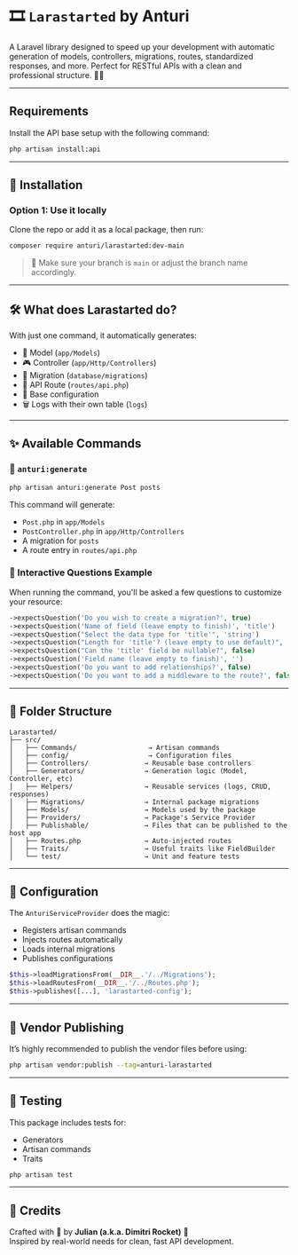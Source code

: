 # 🎞 `Larastarted` by Anturi

A Laravel library designed to speed up your development with automatic generation of models, controllers, migrations, routes, standardized responses, and more. Perfect for RESTful APIs with a clean and professional structure. 🧙‍♂️

---

## Requirements
Install the API base setup with the following command:
```bash
php artisan install:api
```

---

## 🚀 Installation

### Option 1: Use it locally

Clone the repo or add it as a local package, then run:

```bash
composer require anturi/larastarted:dev-main
```

> 🔁 Make sure your branch is `main` or adjust the branch name accordingly.

---

## 🛠️ What does Larastarted do?

With just one command, it automatically generates:

- 🧠 Model (`app/Models`)
- 🎮 Controller (`app/Http/Controllers`)
- 🧱 Migration (`database/migrations`)
- 🚤 API Route (`routes/api.php`)
- 🧹 Base configuration
- 🗑️ Logs with their own table (`logs`)

---

## ✨ Available Commands

### 🧙 `anturi:generate`

```bash
php artisan anturi:generate Post posts
```

This command will generate:

- `Post.php` in `app/Models`
- `PostController.php` in `app/Http/Controllers`
- A migration for `posts`
- A route entry in `routes/api.php`

### 📝 Interactive Questions Example
When running the command, you'll be asked a few questions to customize your resource:

```php
->expectsQuestion('Do you wish to create a migration?', true)
->expectsQuestion('Name of field (leave empty to finish)', 'title')
->expectsQuestion("Select the data type for 'title'", 'string')
->expectsQuestion("Length for 'title'? (leave empty to use default)", '255')
->expectsQuestion("Can the 'title' field be nullable?", false)
->expectsQuestion('Field name (leave empty to finish)', '')
->expectsQuestion('Do you want to add relationships?', false)
->expectsQuestion('Do you want to add a middleware to the route?', false)
```

---

## 🧹 Folder Structure

```
Larastarted/
├── src/
│   ├── Commands/                  → Artisan commands
│   ├── config/                    → Configuration files
│   ├── Controllers/              → Reusable base controllers
│   ├── Generators/               → Generation logic (Model, Controller, etc)
│   ├── Helpers/                  → Reusable services (logs, CRUD, responses)
│   ├── Migrations/               → Internal package migrations
│   ├── Models/                   → Models used by the package
│   ├── Providers/                → Package's Service Provider
│   ├── Publishable/              → Files that can be published to the host app
│   ├── Routes.php                → Auto-injected routes
│   ├── Traits/                   → Useful traits like FieldBuilder
│   └── test/                     → Unit and feature tests
```

---

## 📄 Configuration

The `AnturiServiceProvider` does the magic:

- Registers artisan commands
- Injects routes automatically
- Loads internal migrations
- Publishes configurations

```php
$this->loadMigrationsFrom(__DIR__.'/../Migrations');
$this->loadRoutesFrom(__DIR__.'/../Routes.php');
$this->publishes([...], 'larastarted-config');
```

---

## 📱 Vendor Publishing

It’s highly recommended to publish the vendor files before using:

```bash
php artisan vendor:publish --tag=anturi-larastarted
```

---

## 🧪 Testing

This package includes tests for:

- Generators
- Artisan commands
- Traits

```bash
php artisan test
```

---

## 🧠 Credits

Crafted with 💚 by **Julian (a.k.a. Dimitri Rocket)** 🚀  
Inspired by real-world needs for clean, fast API development.

